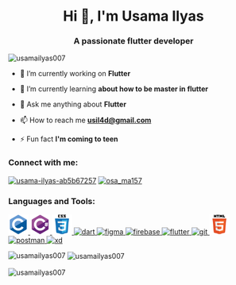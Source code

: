 <h1 align="center">Hi 👋, I'm Usama Ilyas</h1>
<h3 align="center">A passionate flutter developer</h3>

<p align="left"> <img src="https://komarev.com/ghpvc/?username=usamailyas007&label=Profile%20views&color=0e75b6&style=flat" alt="usamailyas007" /> </p>

- 🔭 I’m currently working on **Flutter**

- 🌱 I’m currently learning **about how to be master in flutter**

- 💬 Ask me anything about **Flutter**

- 📫 How to reach me **usil4d@gmail.com**

- ⚡ Fun fact **I'm coming to teen**

<h3 align="left">Connect with me:</h3>
<p align="left">
<a href="https://linkedin.com/in/usama-ilyas-ab5b67257" target="blank"><img align="center" src="https://raw.githubusercontent.com/rahuldkjain/github-profile-readme-generator/master/src/images/icons/Social/linked-in-alt.svg" alt="usama-ilyas-ab5b67257" height="30" width="40" /></a>
<a href="https://instagram.com/osa_ma157" target="blank"><img align="center" src="https://raw.githubusercontent.com/rahuldkjain/github-profile-readme-generator/master/src/images/icons/Social/instagram.svg" alt="osa_ma157" height="30" width="40" /></a>
</p>

<h3 align="left">Languages and Tools:</h3>
<p align="left"> <a href="https://www.cprogramming.com/" target="_blank" rel="noreferrer"> <img src="https://raw.githubusercontent.com/devicons/devicon/master/icons/c/c-original.svg" alt="c" width="40" height="40"/> </a> <a href="https://www.w3schools.com/cs/" target="_blank" rel="noreferrer"> <img src="https://raw.githubusercontent.com/devicons/devicon/master/icons/csharp/csharp-original.svg" alt="csharp" width="40" height="40"/> </a> <a href="https://www.w3schools.com/css/" target="_blank" rel="noreferrer"> <img src="https://raw.githubusercontent.com/devicons/devicon/master/icons/css3/css3-original-wordmark.svg" alt="css3" width="40" height="40"/> </a> <a href="https://dart.dev" target="_blank" rel="noreferrer"> <img src="https://www.vectorlogo.zone/logos/dartlang/dartlang-icon.svg" alt="dart" width="40" height="40"/> </a> <a href="https://www.figma.com/" target="_blank" rel="noreferrer"> <img src="https://www.vectorlogo.zone/logos/figma/figma-icon.svg" alt="figma" width="40" height="40"/> </a> <a href="https://firebase.google.com/" target="_blank" rel="noreferrer"> <img src="https://www.vectorlogo.zone/logos/firebase/firebase-icon.svg" alt="firebase" width="40" height="40"/> </a> <a href="https://flutter.dev" target="_blank" rel="noreferrer"> <img src="https://www.vectorlogo.zone/logos/flutterio/flutterio-icon.svg" alt="flutter" width="40" height="40"/> </a> <a href="https://git-scm.com/" target="_blank" rel="noreferrer"> <img src="https://www.vectorlogo.zone/logos/git-scm/git-scm-icon.svg" alt="git" width="40" height="40"/> </a> <a href="https://www.w3.org/html/" target="_blank" rel="noreferrer"> <img src="https://raw.githubusercontent.com/devicons/devicon/master/icons/html5/html5-original-wordmark.svg" alt="html5" width="40" height="40"/> </a> <a href="https://postman.com" target="_blank" rel="noreferrer"> <img src="https://www.vectorlogo.zone/logos/getpostman/getpostman-icon.svg" alt="postman" width="40" height="40"/> </a> <a href="https://www.adobe.com/products/xd.html" target="_blank" rel="noreferrer"> <img src="https://cdn.worldvectorlogo.com/logos/adobe-xd.svg" alt="xd" width="40" height="40"/> </a> </p>

<p><img align="left" src="https://github-readme-stats.vercel.app/api/top-langs?username=usamailyas007&show_icons=true&locale=en&layout=compact" alt="usamailyas007" /></p>

<p>&nbsp;<img align="center" src="https://github-readme-stats.vercel.app/api?username=usamailyas007&show_icons=true&locale=en" alt="usamailyas007" /></p>

<p><img align="center" src="https://github-readme-streak-stats.herokuapp.com/?user=usamailyas007&" alt="usamailyas007" /></p>

